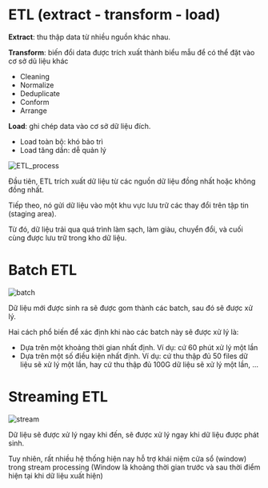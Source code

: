 # ETL (extract - transform - load)

**Extract**: thu thập data từ nhiều nguồn khác nhau.

**Transform**: biến đổi data được trích xuất thành biểu mẫu để có thể đặt vào cơ sở dũ liệu khác

- Cleaning
- Normalize
- Deduplicate
- Conform
- Arrange

**Load**: ghi chép data vào cơ sở dữ liệu đích.

- Load toàn bộ: khó bảo trì
- Load tăng dần: dễ quản lý

![ETL_process](https://websitehcm.com/wp-content/uploads/2022/02/image-352.png.webp)

Đầu tiên, ETL trích xuất dữ liệu từ các nguồn dữ liệu đồng nhất hoặc không đồng nhất. 

Tiếp theo, nó gửi dữ liệu vào một khu vực lưu trữ các thay đổi trên tập tin (staging area). 

Từ đó, dữ liệu trải qua quá trình làm sạch, làm giàu, chuyển đổi, và cuối cùng được lưu trữ trong kho dữ liệu.

# Batch ETL

![batch](https://uploads-ssl.webflow.com/5e3a6b6029e8b285ad11a875/5ea01d3433a17b181dca2e6d_88072419_131058701758787_5661524966445678592_n.jpeg)

Dữ liệu mới được sinh ra sẽ được gom thành các batch, sau đó sẽ được xử lý.

Hai cách phổ biến để xác định khi nào các batch này sẽ được xử lý là:

- Dựa trên một khoảng thời gian nhất định. Ví dụ: cứ 60 phút xử lý một lần
- Dựa trên một số điều kiện nhất định. Ví dụ: cứ thu thập đủ 50 files dữ liệu sẽ xử lý một lần, hay cứ thu thập đủ 100G dữ liệu sẽ xử lý một lần, …

# Streaming ETL

![stream](https://uploads-ssl.webflow.com/5e3a6b6029e8b285ad11a875/5ea01d34df8913baf8b99714_87889087_131059325092058_6775830312720007168_n.jpeg)

Dữ liệu sẽ được xử lý ngay khi đến, sẽ được xử lý ngay khi dữ liệu được phát sinh. 

Tuy nhiên, rất nhiều hệ thống hiện nay hỗ trợ khái niệm cửa sổ (window) trong stream processing (Window là khoảng thời gian trước và sau thời điểm hiện tại khi dữ liệu xuất hiện)